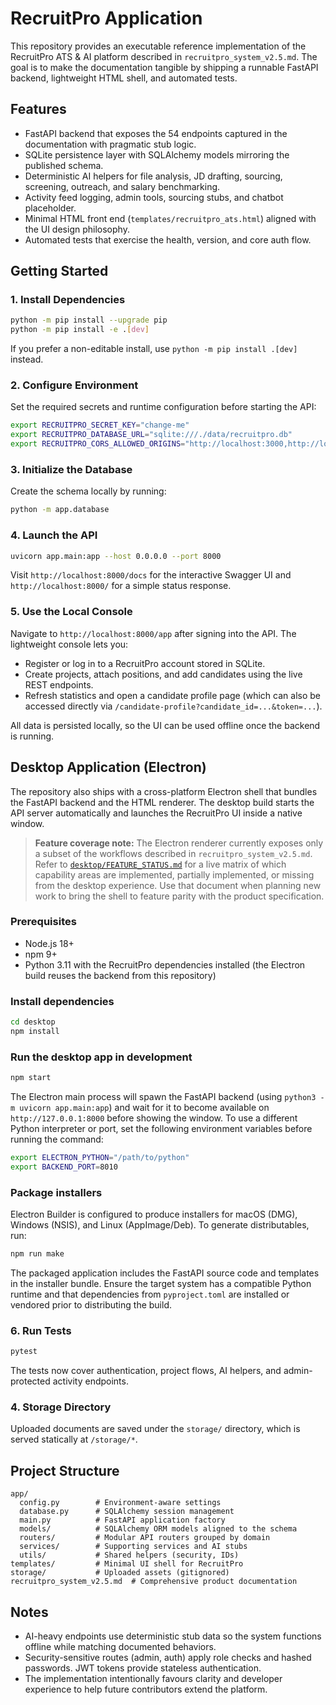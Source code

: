 # RecruitPro Application

This repository provides an executable reference implementation of the RecruitPro ATS & AI platform described in `recruitpro_system_v2.5.md`. The goal is to make the documentation tangible by shipping a runnable FastAPI backend, lightweight HTML shell, and automated tests.

## Features

- FastAPI backend that exposes the 54 endpoints captured in the documentation with pragmatic stub logic.
- SQLite persistence layer with SQLAlchemy models mirroring the published schema.
- Deterministic AI helpers for file analysis, JD drafting, sourcing, screening, outreach, and salary benchmarking.
- Activity feed logging, admin tools, sourcing stubs, and chatbot placeholder.
- Minimal HTML front end (`templates/recruitpro_ats.html`) aligned with the UI design philosophy.
- Automated tests that exercise the health, version, and core auth flow.

## Getting Started

### 1. Install Dependencies

```bash
python -m pip install --upgrade pip
python -m pip install -e .[dev]
```

If you prefer a non-editable install, use `python -m pip install .[dev]` instead.

### 2. Configure Environment

Set the required secrets and runtime configuration before starting the API:

```bash
export RECRUITPRO_SECRET_KEY="change-me"
export RECRUITPRO_DATABASE_URL="sqlite:///./data/recruitpro.db"
export RECRUITPRO_CORS_ALLOWED_ORIGINS="http://localhost:3000,http://localhost:8000"
```

### 3. Initialize the Database

Create the schema locally by running:

```bash
python -m app.database
```

### 4. Launch the API

```bash
uvicorn app.main:app --host 0.0.0.0 --port 8000
```

Visit `http://localhost:8000/docs` for the interactive Swagger UI and `http://localhost:8000/` for a simple status response.

### 5. Use the Local Console

Navigate to `http://localhost:8000/app` after signing into the API. The lightweight console lets you:

- Register or log in to a RecruitPro account stored in SQLite.
- Create projects, attach positions, and add candidates using the live REST endpoints.
- Refresh statistics and open a candidate profile page (which can also be accessed directly via `/candidate-profile?candidate_id=...&token=...`).

All data is persisted locally, so the UI can be used offline once the backend is running.

## Desktop Application (Electron)

The repository also ships with a cross-platform Electron shell that bundles the FastAPI backend and the HTML renderer. The desktop build starts the API server automatically and launches the RecruitPro UI inside a native window.

> **Feature coverage note:** The Electron renderer currently exposes only a subset of the workflows described in `recruitpro_system_v2.5.md`. Refer to [`desktop/FEATURE_STATUS.md`](desktop/FEATURE_STATUS.md) for a live matrix of which capability areas are implemented, partially implemented, or missing from the desktop experience. Use that document when planning new work to bring the shell to feature parity with the product specification.

### Prerequisites

- Node.js 18+
- npm 9+
- Python 3.11 with the RecruitPro dependencies installed (the Electron build reuses the backend from this repository)

### Install dependencies

```bash
cd desktop
npm install
```

### Run the desktop app in development

```bash
npm start
```

The Electron main process will spawn the FastAPI backend (using `python3 -m uvicorn app.main:app`) and wait for it to become available on `http://127.0.0.1:8000` before showing the window. To use a different Python interpreter or port, set the following environment variables before running the command:

```bash
export ELECTRON_PYTHON="/path/to/python"
export BACKEND_PORT=8010
```

### Package installers

Electron Builder is configured to produce installers for macOS (DMG), Windows (NSIS), and Linux (AppImage/Deb). To generate distributables, run:

```bash
npm run make
```

The packaged application includes the FastAPI source code and templates in the installer bundle. Ensure the target system has a compatible Python runtime and that dependencies from `pyproject.toml` are installed or vendored prior to distributing the build.

### 6. Run Tests

```bash
pytest
```

The tests now cover authentication, project flows, AI helpers, and admin-protected activity endpoints.

### 4. Storage Directory

Uploaded documents are saved under the `storage/` directory, which is served statically at `/storage/*`.

## Project Structure

```
app/
  config.py        # Environment-aware settings
  database.py      # SQLAlchemy session management
  main.py          # FastAPI application factory
  models/          # SQLAlchemy ORM models aligned to the schema
  routers/         # Modular API routers grouped by domain
  services/        # Supporting services and AI stubs
  utils/           # Shared helpers (security, IDs)
templates/         # Minimal UI shell for RecruitPro
storage/           # Uploaded assets (gitignored)
recruitpro_system_v2.5.md  # Comprehensive product documentation
```

## Notes

- AI-heavy endpoints use deterministic stub data so the system functions offline while matching documented behaviors.
- Security-sensitive routes (admin, auth) apply role checks and hashed passwords. JWT tokens provide stateless authentication.
- The implementation intentionally favours clarity and developer experience to help future contributors extend the platform.
